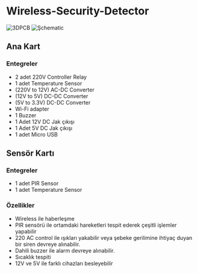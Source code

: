# Wireless-Security-Detector
![3DPCB]()
![Şchematic]()
## Ana Kart
### Entegreler
* 2 adet 220V Controller Relay
* 1 adet Temperature Sensor
* (220V to 12V) AC-DC Converter
* (12V to 5V) DC-DC Converter
* (5V to 3.3V) DC-DC Converter
* Wi-Fi adapter
* 1 Buzzer
* 1 Adet 12V DC Jak çıkışı
* 1 Adet 5V DC Jak çıkışı
* 1 adet Micro USB
## Sensör Kartı
### Entegreler
* 1 adet PIR Sensor
* 1 adet Temperature Sensor
### Özellikler
* Wireless ile haberleşme
* PIR sensörü ile ortamdaki hareketleri tespit ederek çeşitli işlemler yapabilir
* 220 AC control ile ışıkları yakabilir veya şebeke gerilimine ihtiyaç duyan bir siren devreye alınabilir.
* Dahili buzzer ile alarm devreye alınabilir.
* Sıcaklık tespiti
* 12V ve 5V ile farklı cihazları besleyebilir
